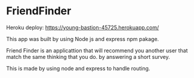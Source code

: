 # FriendFinder

Heroku deploy: https://young-bastion-45725.herokuapp.com/

This app was built by using Node js and express npm pakage.

Friend Finder is an applicattion that will recommend you another user that match the same thinking that you do. by answering a short survey.

This is made by using node and express to handle routing. 

